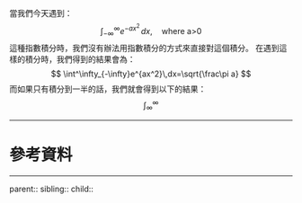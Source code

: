 當我們今天遇到：
$$
\int^\infty_{-\infty}e^{-ax^2}\,dx,\quad \text{where a>0}
$$
這種指數積分時，我們沒有辦法用指數積分的方式來直接對這個積分。
在遇到這樣的積分時，我們得到的結果會為：
$$
\int^\infty_{-\infty}e^{ax^2}\,dx=\sqrt{\frac\pi a}
$$
而如果只有積分到一半的話，我們就會得到以下的結果：
$$
\int^\infty_\infty
$$
- - -
# 參考資料

- - -
parent::
sibling::
child::